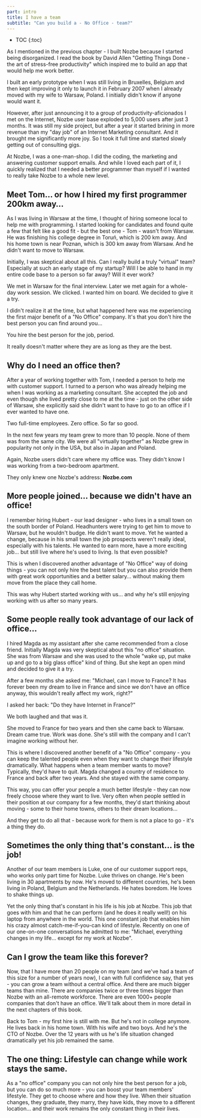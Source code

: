 ```yaml
---
part: intro
title: I have a team
subtitle: "Can you build a - No Office - team?"
---
```


* TOC
{:toc}

As I mentioned in the previous chapter - I built Nozbe because I started being disorganized. I read the book by David Allen "Getting Things Done - the art of stress-free productivity" which inspired me to build an app that would help me work better.

I built an early prototype when I was still living in Bruxelles, Belgium and then kept improving it only to launch it in February 2007 when I already moved with my wife to Warsaw, Poland. I initially didn't know if anyone would want it.

However, after just announcing it to a group of productivity-aficionados I met on the Internet, Nozbe user base exploded to 5,000 users after just 3 months. It was still my side project, but after a year it started brining in more revenue than my "day job" of an Internet Marketing consultant. And it brought me significantly more joy. So I took it full time and started slowly getting out of consulting gigs.

At Nozbe, I was a one-man-shop. I did the coding, the marketing and answering customer support emails. And while I loved each part of it, I quickly realized that I needed a better programmer than myself if I wanted to really take Nozbe to a whole new level.

## Meet Tom… or how I hired my first programmer 200km away…

As I was living in Warsaw at the time, I thought of hiring someone local to help me with programming. I started looking for candidates and found quite a few that felt like a good fit - but the best one - Tom - wasn't from Warsaw. He was finishing his college degree in Toruń, which is 200 km away. And his home town is near Poznan, which is 300 km away from Warsaw. And he didn't want to move to Warsaw.

Initially, I was skeptical about all this. Can I really build a truly "virtual" team? Especially at such an early stage of my startup? Will I be able to hand in my entire code base to a person so far away? Will it ever work?

We met in Warsaw for the final interview. Later we met again for a whole-day work session. We clicked. I wanted him on board. We decided to give it a try.

I didn't realize it at the time, but what happened here was me experiencing the first major benefit of a "No Office" company. It's that you don't hire the best person you can find around you…

You hire the best person for the job, period.

It really doesn't matter where they are as long as they are the best.

## Why do I need an office then?

After a year of working together with Tom, I needed a person to help me with customer support. I turned to a person who was already helping me when I was working as a marketing consultant. She accepted the job and even though she lived pretty close to me at the time - just on the other side of Warsaw, she explicitly said she didn't want to have to go to an office if I ever wanted to have one.

Two full-time employees. Zero office. So far so good.

In the next few years my team grew to more than 10 people. None of them was from the same city. We were all "virtually together" as Nozbe grew in popularity not only in the USA, but also in Japan and Poland.

Again, Nozbe users didn't care where my office was. They didn't know I was working from a two-bedroom apartment.

They only knew one Nozbe's address: **Nozbe.com**

## More people joined… because we didn't have an office!

I remember hiring Hubert - our lead designer - who lives in a small town on the south border of Poland. Headhunters were trying to get him to move to Warsaw, but he wouldn't budge. He didn't want to move. Yet he wanted a change, because in his small town the job prospects weren't really ideal, especially with his talents. He wanted to earn more, have a more exciting job… but still live where he's used to living. Is that even possible?

This is when I discovered another advantage of "No Office" way of doing things - you can not only hire the best talent but you can also provide them with great work opportunities and a better salary… without making them move from the place they call home.

This was why Hubert started working with us… and why he's still enjoying working with us after so many years.

## Some people really took advantage of our lack of office…

I hired Magda as my assistant after she came recommended from a close friend. Initially Magda was very skeptical about this "no office" situation. She was from Warsaw and she was used to the whole "wake up, put make up and go to a big glass office" kind of thing. But she kept an open mind and decided to give it a try.

After a few months she asked me: "Michael, can I move to France? It has forever been my dream to live in France and since we don't have an office anyway, this wouldn't really affect my work, right?"

I asked her back: "Do they have Internet in France?"

We both laughed and that was it.

She moved to France for two years and then she came back to Warsaw. Dream came true. Work was done. She's still with the company and I can't imagine working without her.

This is where I discovered another benefit of a "No Office" company - you can keep the talented people even when they want to change their lifestyle dramatically. What happens when a team member wants to move? Typically, they'd have to quit. Magda changed a country of residence to France and back after two years. And she stayed with the same company.

This way, you can offer your people a much better lifestyle - they can now freely choose where they want to live. Very often when people settled in their position at our company for a few months, they'd start thinking about moving - some to their home towns, others to their dream locations…

And they get to do all that - because work for them is not a place to go - it's a thing they do.

## Sometimes the only thing that's constant… is the job!

Another of our team members is Luke, one of our customer support reps, who works only part time for Nozbe. Luke thrives on change. He's been living in 30 apartments by now. He's moved to different countries, he's been living in Poland, Belgium and the Netherlands. He hates boredom. He loves to shake things up.

Yet the only thing that's constant in his life is his job at Nozbe. This job that goes with him and that he can perform (and he does it really well!) on his laptop from anywhere in the world. This one constant job that enables him his crazy almost catch-me-if-you-can kind of lifestyle. Recently on one of our one-on-one conversations he admitted to me: "Michael, everything changes in my life… except for my work at Nozbe".

## Can I grow the team like this forever?

Now, that I have more than 20 people on my team (and we've had a team of this size for a number of years now), I can with full confidence say, that yes - you can grow a team without a central office. And there are much bigger teams than mine. There are companies twice or three times bigger than Nozbe with an all-remote workforce. There are even 1000+ people companies that don't have an office. We'll talk about them in more detail in the next chapters of this book.

Back to Tom - my first hire is still with me. But he's not in college anymore. He lives back in his home town. With his wife and two boys. And he's the CTO of Nozbe. Over the 12 years with us he's life situation changed dramatically yet his job remained the same.

## The one thing: Lifestyle can change while work stays the same.

As a "no office" company you can not only hire the best person for a job, but you can do so much more - you can boost your team members' lifestyle. They get to choose where and how they live. When their situation changes, they graduate, they marry, they have kids, they move to a different location… and their work remains the only constant thing in their lives.
